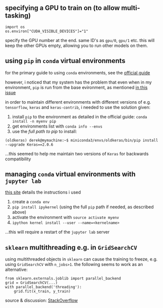 ## specifying a GPU to train on (to allow multi-tasking)

```
import os
os.environ["CUDA_VISIBLE_DEVICES"]="1"
```

specify the GPU number at the end. same ID's as `gpu/0`, `gpu/1` etc. this will keep the other GPUs empty, allowing you to run other models on them.

## using `pip` in `conda` virtual environments

for the primary guide to using `conda` environments, see the [official guide](https://conda.io/docs/user-guide/tasks/manage-environments.html)

however, i noticed that my system has the problem that even when in my environment, `pip` is run from the base evironment, as mentioned [in this issue](https://github.com/ContinuumIO/anaconda-issues/issues/1429)

in order to maintain different environments with different versions of e.g. `tensorflow`, `keras` and `keras-contrib`, i needed to use the solution given:

1. install `pip` to the environment as detailed in the official guide: `conda install -n myenv pip`  
2. get environments list with `conda info --envs`  
3. use the _full path to pip_ to install:  

`(oldkeras) derek@mymachine:~$ miniconda3/envs/oldkeras/bin/pip install --upgrade Keras==2.0.6`

...this seemed to help me maintain two versions of `Keras` for backwards compatibility

## managing `conda` virtual environments with `jupyter lab`

[this site](http://anbasile.github.io/programming/2017/06/25/jupyter-venv/) details the instructions i used

1. create a `conda env`
2. `pip install ipykernel` (using the full `pip` path if needed, as described above)
3. activate the environment with `source activate myenv`
4. `ipython kernel install --user --name=<kernelname>`

...this will require a restart of the `jupyter lab` server

## `sklearn` multithreading e.g. in `GridSearchCV`

using multithreaded objects in `sklearn` can cause the training to freeze, e.g. using `GridSearchCV` with `n_jobs>1`. the following seems to work as an alternative:

```
from sklearn.externals.joblib import parallel_backend
grid = GridSearchCV(...)
with parallel_backend('threading'):
    grid.fit(x_train, y_train)
```

source & discussion: [StackOverflow](https://stackoverflow.com/questions/33042527/parallel-jobs-dont-finish-in-scikit-learns-gridsearchcv)
